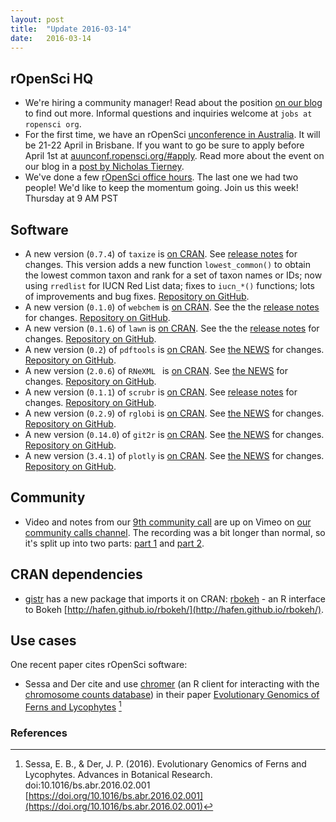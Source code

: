 ```yaml
---
layout: post
title:  "Update 2016-03-14"
date:   2016-03-14
---
```


## rOpenSci HQ

* We're hiring a community manager! Read about the position [on our blog](https://ropensci.org/blog/2016/03/10/community-manager-position) to find out more. Informal questions and inquiries welcome at `jobs at ropensci org`.
* For the first time, we have an rOpenSci [unconference in Australia](http://auunconf.ropensci.org). It will be 21-22 April in Brisbane. If you want to go be sure to apply before April 1st at [auunconf.ropensci.org/#apply](http://auunconf.ropensci.org/#apply). Read more about the event on our blog in a [post by Nicholas Tierney](https://ropensci.org/blog/2016/03/09/au-unconf-down-under).
* We've done a few [rOpenSci office hours](https://discuss.ropensci.org/t/ropensci-office-hours/312). The last one we had two people! We'd like to keep the momentum going. Join us this week! Thursday at 9 AM PST

## Software

* A new version (`0.7.4`) of `taxize` is [on CRAN](http://cran.rstudio.com/web/packages/taxize). See [release notes](https://github.com/ropensci/taxize/releases/tag/v0.7.4) for changes. This version adds a new function `lowest_common()` to obtain the lowest common taxon and rank for a set of taxon names or IDs; now using `rredlist` for IUCN Red List data; fixes to `iucn_*()` functions; lots of improvements and bug fixes. [Repository on GitHub][taxize].
* A new version (`0.1.0`) of `webchem` is [on CRAN](http://cran.rstudio.com/web/packages/webchem). See the the [release notes](https://github.com/ropensci/webchem/releases/tag/v0.1.0) for changes. [Repository on GitHub][webchem].
* A new version (`0.1.6`) of `lawn` is [on CRAN](http://cran.rstudio.com/web/packages/lawn). See the the [release notes](https://github.com/ropensci/lawn/releases/tag/v0.1.6) for changes. [Repository on GitHub][lawn].
* A new version (`0.2`) of `pdftools` is [on CRAN](http://cran.rstudio.com/web/packages/pdftools). See [the NEWS](https://github.com/ropensci/pdftools/blob/master/NEWS) for changes. [Repository on GitHub][pdftools].
* A new version (`2.0.6`) of `RNeXML ` is [on CRAN](http://cran.rstudio.com/web/packages/RNeXML). See [the NEWS](https://github.com/ropensci/RNeXML/blob/master/NEWS) for changes. [Repository on GitHub][RNeXML].
* A new version (`0.1.1`) of `scrubr` is [on CRAN](http://cran.rstudio.com/web/packages/scrubr). See [release notes](https://github.com/ropenscilabs/scrubr/releases/tag/v0.1.1) for changes. [Repository on GitHub][scrubr].
* A new version (`0.2.9`) of `rglobi` is [on CRAN](http://cran.rstudio.com/web/packages/rglobi). See [the NEWS](https://github.com/ropensci/rglobi/blob/master/NEWS#L1-L9) for changes. [Repository on GitHub][rglobi].
* A new version (`0.14.0`) of `git2r` is [on CRAN](http://cran.rstudio.com/web/packages/git2r). See [the NEWS](https://github.com/ropensci/git2r/blob/master/NEWS#L1-L21) for changes. [Repository on GitHub][git2r].
* A new version (`3.4.1`) of `plotly` is [on CRAN](http://cran.rstudio.com/web/packages/plotly). See [the NEWS](https://github.com/ropensci/plotly/blob/master/NEWS) for changes. [Repository on GitHub][plotly].

## Community

* Video and notes from our [9th community call](https://github.com/ropensci/commcalls/issues/9) are up on Vimeo on [our community calls channel](https://vimeo.com/channels/rocommunitycalls). The recording was a bit longer than normal, so it's split up into two parts: [part 1](https://vimeo.com/158445563) and [part 2](https://vimeo.com/158445864).

## CRAN dependencies

* [gistr][gistr] has a new package that imports it on CRAN: [rbokeh][rbokeh] - an R interface to Bokeh [http://hafen.github.io/rbokeh/](http://hafen.github.io/rbokeh/).

## Use cases

One recent paper cites rOpenSci software:

* Sessa and Der cite and use [chromer][chromer] (an R client for interacting with the [chromosome counts database](http://ccdb.tau.ac.il)) in their paper [Evolutionary Genomics of Ferns and Lycophytes](http://www.sciencedirect.com/science/article/pii/S0065229616300052) [^1]

[webchem]: https://github.com/ropensci/webchem
[lawn]: https://github.com/ropensci/lawn
[pdftools]: https://github.com/ropensci/pdftools
[RNeXML]: https://github.com/ropensci/RNeXML
[scrubr]: https://github.com/ropenscilabs/scrubr
[rglobi]: https://github.com/ropensci/rglobi
[taxize]: https://github.com/ropensci/taxize
[git2r]: https://github.com/ropensci/git2r
[plotly]: https://github.com/ropensci/plotly
[chromer]: https://github.com/ropensci/chromer
[gistr]: https://github.com/ropensci/gistr
[rbokeh]: https://github.com/bokeh/rbokeh

### References

[^1]: Sessa, E. B., & Der, J. P. (2016). Evolutionary Genomics of Ferns and Lycophytes. Advances in Botanical Research. doi:10.1016/bs.abr.2016.02.001 [https://doi.org/10.1016/bs.abr.2016.02.001](https://doi.org/10.1016/bs.abr.2016.02.001)
